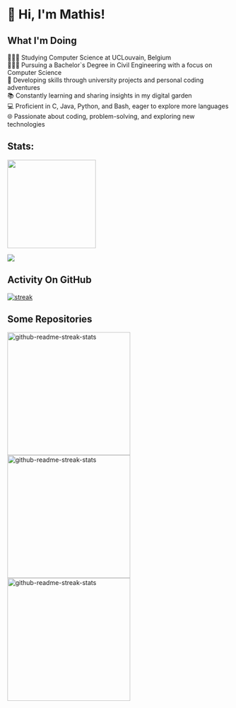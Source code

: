 # 👋 Hi, I'm Mathis!

## What I'm Doing
👩🏻‍💻 Studying Computer Science at UCLouvain, Belgium<br/>
👩🏻‍🎓 Pursuing a Bachelor`s Degree in Civil Engineering with a focus on Computer Science<br/>
🚀 Developing skills through university projects and personal coding adventures<br/>
📚 Constantly learning and sharing insights in my digital garden<br/>
💻 Proficient in C, Java, Python, and Bash, eager to explore more languages<br/>
🌐 Passionate about coding, problem-solving, and exploring new technologies<br/>

## Stats:
<img height="200px" src="https://github-readme-stats.vercel.app/api?username=Mathis003&hide_border=true&show_icons=true&count_private=true&theme=gruvbox&bg_color=151515">
</p>

<img align="center" src="https://github-readme-stats-sigma-five.vercel.app/api/top-langs/?username=Mathis003&theme=dark&exclude_repo=LEPL1109,LEPL1109-Hackathons"/>

## Activity On GitHub

<a href="https://github.com/Mathis003">      
<img title="stats" alt="streak" src="https://github-readme-streak-stats.herokuapp.com/?user=Mathis003&theme=dark&hide_border=true&stroke=f53b3b"/>
</a> 
</p>

## Some Repositories
  <p align="left">
    <a href="https://github.com/Mathis003/LINFO1104-TwitOz"><img width="278" src="https://denvercoder1-github-readme-stats.vercel.app/api/pin/?username=Mathis003&repo=LINFO1104-TwitOz&theme=react&bg_color=1F222E&title_color=F8D866&hide_border=true&icon_color=F8D866&show_icons=false?v=1" alt="github-readme-streak-stats"></a>
    <a href="https://github.com/Mathis003/Chess"><img width="278" src="https://denvercoder1-github-readme-stats.vercel.app/api/pin/?username=Mathis003&repo=Chess&theme=react&bg_color=1F222E&title_color=F8D866&hide_border=true&icon_color=F8D866&show_icons=false?v=1" alt="github-readme-streak-stats"></a>
    <a href="https://github.com/Mathis003/Connect4_AI"><img width="278" src="https://denvercoder1-github-readme-stats.vercel.app/api/pin/?username=Mathis003&repo=Connect4_AI&theme=react&bg_color=1F222E&title_color=F8D866&hide_border=true&icon_color=F8D866&show_icons=false?v=1" alt="github-readme-streak-stats"></a>
  </p>